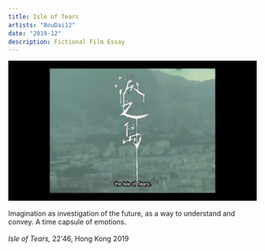 ```yaml
---
title: Isle of Tears
artists: "BouDai12"
date: "2019-12"
description: Fictional Film Essay
---
```

<div class="full">

![Film Still](./isle-of-tears-still.jpg)

</div>

Imagination as investigation of the future, as a way to understand and convey. A time capsule of emotions.
<br>
<br>
_Isle of Tears,_ 22'46, Hong Kong 2019
